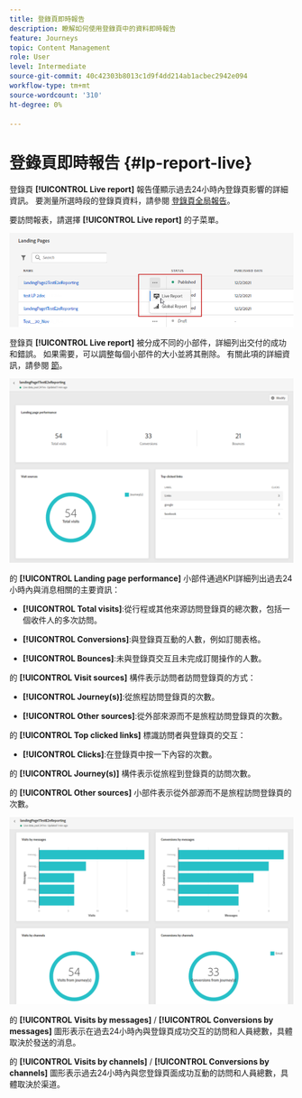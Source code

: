 ```yaml
---
title: 登錄頁即時報告
description: 瞭解如何使用登錄頁中的資料即時報告
feature: Journeys
topic: Content Management
role: User
level: Intermediate
source-git-commit: 40c42303b8013c1d9f4dd214ab1acbec2942e094
workflow-type: tm+mt
source-wordcount: '310'
ht-degree: 0%

---
```


# 登錄頁即時報告 {#lp-report-live}

登錄頁 **[!UICONTROL Live report]** 報告僅顯示過去24小時內登錄頁影響的詳細資訊。 要測量所選時段的登錄頁資料，請參閱 [登錄頁全局報告](lp-report-global.md)。

要訪問報表，請選擇 **[!UICONTROL Live report]** 的子菜單。

![](assets/landing_page_report_1.png)

登錄頁 **[!UICONTROL Live report]** 被分成不同的小部件，詳細列出交付的成功和錯誤。 如果需要，可以調整每個小部件的大小並將其刪除。 有關此項的詳細資訊，請參閱 [節](live-report.md)。

![](assets/landing_page_report_2.png)

的 **[!UICONTROL Landing page performance]** 小部件通過KPI詳細列出過去24小時內與消息相關的主要資訊：

* **[!UICONTROL Total visits]**:從行程或其他來源訪問登錄頁的總次數，包括一個收件人的多次訪問。

* **[!UICONTROL Conversions]**:與登錄頁互動的人數，例如訂閱表格。

* **[!UICONTROL Bounces]**:未與登錄頁交互且未完成訂閱操作的人數。

的 **[!UICONTROL Visit sources]** 構件表示訪問者訪問登錄頁的方式：

* **[!UICONTROL Journey(s)]**:從旅程訪問登錄頁的次數。

* **[!UICONTROL Other sources]**:從外部來源而不是旅程訪問登錄頁的次數。

的 **[!UICONTROL Top clicked links]** 標識訪問者與登錄頁的交互：

* **[!UICONTROL Clicks]**:在登錄頁中按一下內容的次數。

的 **[!UICONTROL Journey(s)]** 構件表示從旅程到登錄頁的訪問次數。

的 **[!UICONTROL Other sources]** 小部件表示從外部源而不是旅程訪問登錄頁的次數。

![](assets/landing_page_report_3.png)

的 **[!UICONTROL Visits by messages]** / **[!UICONTROL Conversions by messages]** 圖形表示在過去24小時內與登錄頁成功交互的訪問和人員總數，具體取決於發送的消息。

的 **[!UICONTROL Visits by channels]** / **[!UICONTROL Conversions by channels]** 圖形表示過去24小時內與您登錄頁面成功互動的訪問和人員總數，具體取決於渠道。
